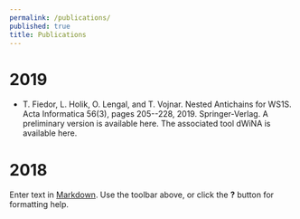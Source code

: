 ```yaml
---
permalink: /publications/
published: true
title: Publications
---
```

# 2019

* T. Fiedor, L. Holik, O. Lengal, and T. Vojnar. Nested Antichains for WS1S. Acta Informatica 56(3), pages 205--228, 2019. Springer-Verlag. A preliminary version is available here. The associated tool dWiNA is available here.

# 2018

Enter text in [Markdown](http://daringfireball.net/projects/markdown/). Use the toolbar above, or click the **?** button for formatting help.
